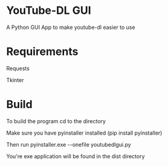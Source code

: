 # YouTube-DL GUI
A Python GUI App to make youtube-dl easier to use

# Requirements
Requests

Tkinter

# Build
To build the program cd to the directory

Make sure you have pyinstaller installed (pip install pyinstaller)

Then run pyinstaller.exe --onefile youtubedlgui.py

You're exe application will be found in the dist directory